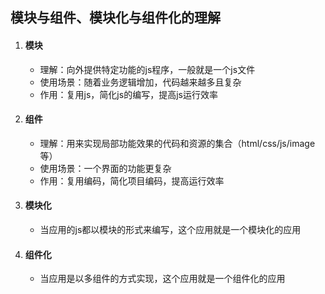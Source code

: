 ## 模块与组件、模块化与组件化的理解

1. #### 模块

   - 理解：向外提供特定功能的js程序，一般就是一个js文件
   - 使用场景：随着业务逻辑增加，代码越来越多且复杂
   - 作用：复用js，简化js的编写，提高js运行效率

2. #### 组件

   - 理解：用来实现局部功能效果的代码和资源的集合（html/css/js/image等）
   - 使用场景：一个界面的功能更复杂
   - 作用：复用编码，简化项目编码，提高运行效率

3. #### 模块化

   - 当应用的js都以模块的形式来编写，这个应用就是一个模块化的应用

4. #### 组件化

   - 当应用是以多组件的方式实现，这个应用就是一个组件化的应用